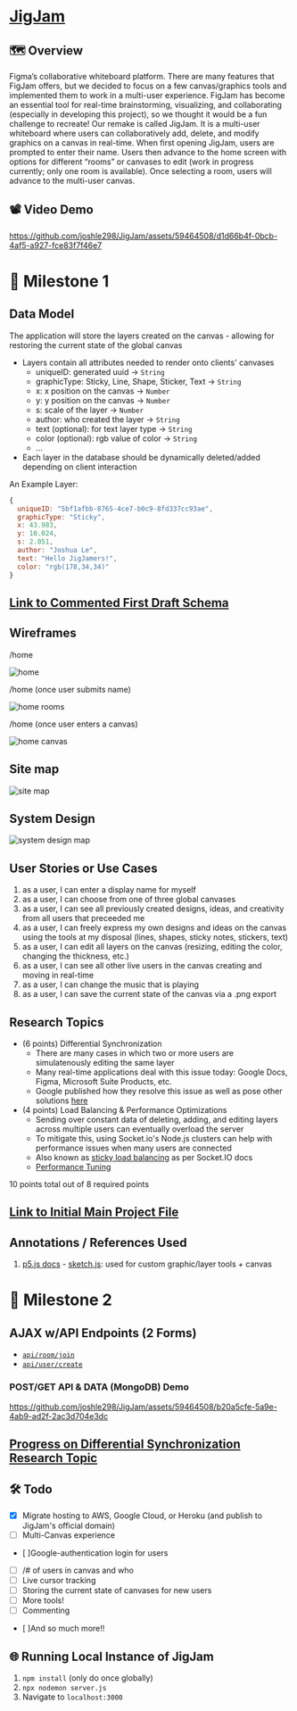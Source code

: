 # [JigJam](https://jigjam.live)

## 🗺️ Overview
Figma’s collaborative whiteboard platform. There are many features that FigJam offers, but we decided to focus on a few canvas/graphics tools and implemented them to work in a multi-user experience. FigJam has become an essential tool for real-time brainstorming, visualizing, and collaborating (especially in developing this project), so we thought it would be a fun challenge to recreate!
Our remake is called JigJam. It is a multi-user whiteboard where users can collaboratively add, delete, and modify graphics on a canvas in real-time. When first opening JigJam, users are prompted to enter their name. Users then advance to the home screen with options for different “rooms” or canvases to edit (work in progress currently; only one room is available). Once selecting a room, users will advance to the multi-user canvas.  

## 📽️ Video Demo

https://github.com/joshle298/JigJam/assets/59464508/d1d66b4f-0bcb-4af5-a927-fce83f7f46e7

# 📍 Milestone 1

## Data Model

The application will store the layers created on the canvas - allowing for restoring the current state of the global canvas

* Layers contain all attributes needed to render onto clients' canvases
  * uniqueID: generated uuid -> `String`
  * graphicType: Sticky, Line, Shape, Sticker, Text -> `String`
  * x: x position on the canvas -> `Number`
  * y: y position on the canvas -> `Number`
  * s: scale of the layer -> `Number`
  * author: who created the layer -> `String`
  * text (optional): for text layer type -> `String`
  * color (optional): rgb value of color -> `String`
  * ...
* Each layer in the database should be dynamically deleted/added depending on client interaction

An Example Layer:

```javascript
{
  uniqueID: "5bf1afbb-8765-4ce7-b0c9-8fd337cc93ae",
  graphicType: "Sticky",
  x: 43.983,
  y: 10.024,
  s: 2.051,
  author: "Joshua Le",
  text: "Hello JigJamers!",
  color: "rgb(178,34,34)"
}
```

## [Link to Commented First Draft Schema](db.mjs)

## Wireframes

/home

![home](documentation/landing.png)

/home (once user submits name)

![home rooms](documentation/rooms.png)

/home (once user enters a canvas)

![home canvas](documentation/canvas.png)

## Site map

![site map](documentation/site_map.png)


## System Design
![system design map](documentation/system_design_map.png)


## User Stories or Use Cases

1. as a user, I can enter a display name for myself
2. as a user, I can choose from one of three global canvases
3. as a user, I can see all previously created designs, ideas, and creativity from all users that preceeded me
4. as a user, I can freely express my own designs and ideas on the canvas using the tools at my disposal (lines, shapes, sticky notes, stickers, text)
5. as a user, I can edit all layers on the canvas (resizing, editing the color, changing the thickness, etc.)
6. as a user, I can see all other live users in the canvas creating and moving in real-time
7. as a user, I can change the music that is playing
8. as a user, I can save the current state of the canvas via a .png export

## Research Topics

* (6 points) Differential Synchronization
    * There are many cases in which two or more users are simulatenously editing the same layer
    * Many real-time applications deal with this issue today: Google Docs, Figma, Microsoft Suite Products, etc.
    * Google published how they resolve this issue as well as pose other solutions [here](https://neil.fraser.name/writing/sync/)
* (4 points) Load Balancing & Performance Optimizations
    * Sending over constant data of deleting, adding, and editing layers across multiple users can eventually overload the server
    * To mitigate this, using Socket.io's Node.js clusters can help with performance issues when many users are connected
    * Also known as [sticky load balancing](https://socket.io/docs/v4/using-multiple-nodes#using-nodejs-cluster) as per Socket.IO docs
    * [Performance Tuning](https://socket.io/docs/v4/performance-tuning/)

10 points total out of 8 required points

## [Link to Initial Main Project File](app.mjs)

## Annotations / References Used

1. [p5.js docs](https://p5js.org/reference/) - [sketch.js](./public/sketch.js): used for custom graphic/layer tools + canvas

# 📍 Milestone 2

## AJAX w/API Endpoints (2 Forms)

* [`api/room/join`](https://github.com/joshle298/JigJam/blob/a78544423400787e43d6cac665394dd38a96fa68/public/sketch.js#L129)
* [`api/user/create`](https://github.com/joshle298/JigJam/blob/a78544423400787e43d6cac665394dd38a96fa68/public/sketch.js#L101)

### POST/GET API & DATA (MongoDB) Demo

https://github.com/joshle298/JigJam/assets/59464508/b20a5cfe-5a9e-4ab9-ad2f-2ac3d704e3dc

## [Progress on Differential Synchronization Research Topic](https://github.com/joshle298/JigJam/blob/a78544423400787e43d6cac665394dd38a96fa68/db.js#L30)

## 🛠️ Todo
- [x] Migrate hosting to AWS, Google Cloud, or Heroku (and publish to JigJam's official domain)
- [ ] Multi-Canvas experience
- [ ]Google-authentication login for users
- [ ] /# of users in canvas and who
- [ ] Live cursor tracking
- [ ] Storing the current state of canvases for new users
- [ ] More tools!
- [ ] Commenting
- [ ]And so much more!!

## 🌐 Running Local Instance of JigJam
1. `npm install` (only do once globally)
2. `npx nodemon server.js`
3. Navigate to `localhost:3000`
